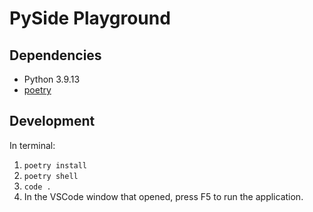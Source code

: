 # PySide Playground

## Dependencies
- Python 3.9.13
- [poetry](https://python-poetry.org/docs/#installing-with-the-official-installer)


## Development
In terminal:
1. `poetry install`
2. `poetry shell`
3. `code .`
4. In the VSCode window that opened, press F5 to run the application.